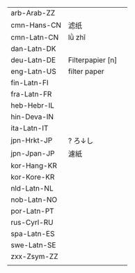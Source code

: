 | | | |
|-|-|-|
| arb-Arab-ZZ |  |  |
| cmn-Hans-CN | 滤纸 |  |
| cmn-Latn-CN | lǜ zhǐ |  |
| dan-Latn-DK |  |  |
| deu-Latn-DE | Filterpapier [n] |  |
| eng-Latn-US | filter paper |  |
| fin-Latn-FI |  |  |
| fra-Latn-FR |  |  |
| heb-Hebr-IL |  |  |
| hin-Deva-IN |  |  |
| ita-Latn-IT |  |  |
| jpn-Hrkt-JP | ? ろ↓し |  |
| jpn-Jpan-JP | 濾紙 |  |
| kor-Hang-KR |  |  |
| kor-Kore-KR |  |  |
| nld-Latn-NL |  |  |
| nob-Latn-NO |  |  |
| por-Latn-PT |  |  |
| rus-Cyrl-RU |  |  |
| spa-Latn-ES |  |  |
| swe-Latn-SE |  |  |
| zxx-Zsym-ZZ |  |  |
|  |  |  |
